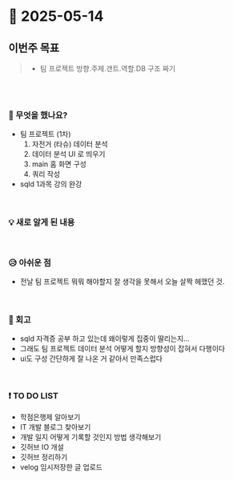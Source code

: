 # 📅 2025-05-14

## 이번주 목표
>- 팀 프로젝트 방향.주제.갠트.역할.DB 구조 짜기

<br><br>

### 👀 무엇을 했나요?
- 팀 프로젝트 (1차)
  1. 자전거 (타슈) 데이터 분석
  2. 데이터 분석 UI 로 띄우기
  3. main 홈 화면 구성
  4. 쿼리 작성
- sqld 1과목 강의 완강
  
<br>

### 💡 새로 알게 된 내용


<br>

### 😥 아쉬운 점
- 전날 팀 프로젝트 뭐뭐 해야할지 잘 생각을 못해서 오늘 살짝 헤맸던 것.
<br>

### 💬 회고
- sqld 자격증 공부 하고 있는데 왜이렇게 집중이 딸리는지...
- 그래도 팀 프로젝트 데이터 분석 어떻게 할지 방향성이 잡혀서 다행이다
- ui도 구성 간단하게 잘 나온 거 같아서 만족스럽다
<br>

### ❗ TO DO LIST
- 학점은행제 알아보기
- IT 개발 블로그 찾아보기
- 개발 일지 어떻게 기록할 것인지 방법 생각해보기
- 깃허브 IO 개설
- 깃허브 정리하기
- velog 임시저장한 글 업로드

